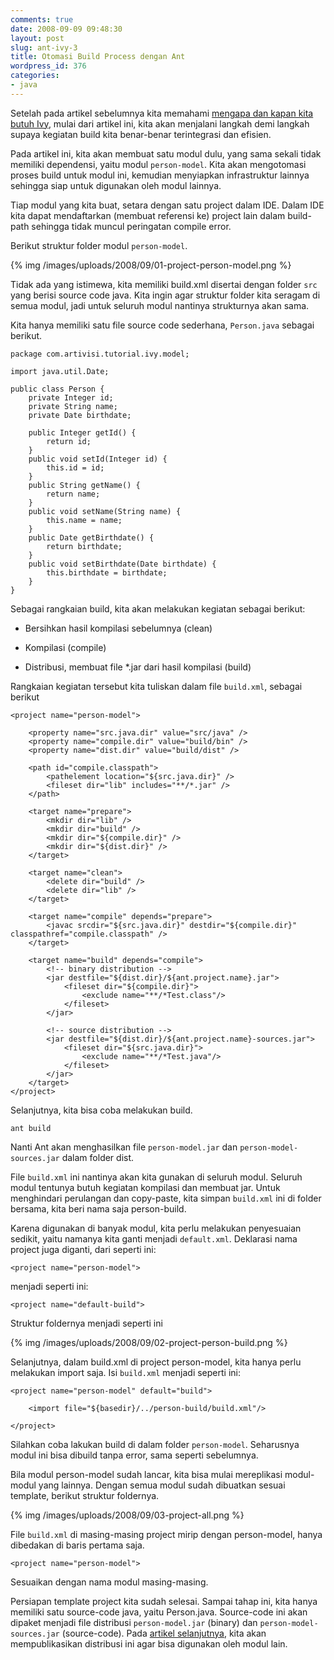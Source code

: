 ```yaml
---
comments: true
date: 2008-09-09 09:48:30
layout: post
slug: ant-ivy-3
title: Otomasi Build Process dengan Ant
wordpress_id: 376
categories:
- java
---
```


Setelah pada artikel sebelumnya kita memahami [mengapa dan kapan kita butuh Ivy](http://endy.artivisi.com/blog/java/ant-ivy-2), mulai dari artikel ini, kita akan menjalani langkah demi langkah supaya kegiatan build kita benar-benar terintegrasi dan efisien. 

Pada artikel ini, kita akan membuat satu modul dulu, yang sama sekali tidak memiliki dependensi, yaitu modul `person-model`.
Kita akan mengotomasi proses build untuk modul ini, kemudian menyiapkan infrastruktur lainnya sehingga siap untuk digunakan oleh modul lainnya. 

Tiap modul yang kita buat, setara dengan satu project dalam IDE. Dalam IDE kita dapat mendaftarkan (membuat referensi ke) project lain dalam build-path sehingga tidak muncul peringatan compile error.



Berikut struktur folder modul `person-model`. 

{% img /images/uploads/2008/09/01-project-person-model.png  %}

Tidak ada yang istimewa, kita memiliki build.xml disertai dengan folder `src` yang berisi source code java. Kita ingin agar struktur folder kita seragam di semua modul, jadi untuk seluruh modul nantinya strukturnya akan sama.

Kita hanya memiliki satu file source code sederhana, `Person.java` sebagai berikut. 


    
    
    package com.artivisi.tutorial.ivy.model;
    
    import java.util.Date;
    
    public class Person {
    	private Integer id;
    	private String name;
    	private Date birthdate;
    	
    	public Integer getId() {
    		return id;
    	}
    	public void setId(Integer id) {
    		this.id = id;
    	}
    	public String getName() {
    		return name;
    	}
    	public void setName(String name) {
    		this.name = name;
    	}
    	public Date getBirthdate() {
    		return birthdate;
    	}
    	public void setBirthdate(Date birthdate) {
    		this.birthdate = birthdate;
    	}	
    }
    



Sebagai rangkaian build, kita akan melakukan kegiatan sebagai berikut: 



	
  * Bersihkan hasil kompilasi sebelumnya (clean)

	
  * Kompilasi (compile)

	
  * Distribusi, membuat file *.jar dari hasil kompilasi (build)



Rangkaian kegiatan tersebut kita tuliskan dalam file `build.xml`, sebagai berikut


    
    
    <project name="person-model">
    	
    	<property name="src.java.dir" value="src/java" />
    	<property name="compile.dir" value="build/bin" />
    	<property name="dist.dir" value="build/dist" />
    
    	<path id="compile.classpath">
    		<pathelement location="${src.java.dir}" />
    		<fileset dir="lib" includes="**/*.jar" />
    	</path>
    
    	<target name="prepare">
    		<mkdir dir="lib" />
    		<mkdir dir="build" />
    		<mkdir dir="${compile.dir}" />
    		<mkdir dir="${dist.dir}" />
    	</target>
    
    	<target name="clean">
    		<delete dir="build" />
    		<delete dir="lib" />
    	</target>
    
    	<target name="compile" depends="prepare">
    		<javac srcdir="${src.java.dir}" destdir="${compile.dir}" classpathref="compile.classpath" />
    	</target>
    
    	<target name="build" depends="compile">
    		<!-- binary distribution -->
    		<jar destfile="${dist.dir}/${ant.project.name}.jar">
    			<fileset dir="${compile.dir}">
    				<exclude name="**/*Test.class"/>
    			</fileset>
    		</jar>
    		
    		<!-- source distribution -->
    		<jar destfile="${dist.dir}/${ant.project.name}-sources.jar">
    			<fileset dir="${src.java.dir}">
    				<exclude name="**/*Test.java"/>
    			</fileset>
    		</jar>
    	</target>
    </project>
    



Selanjutnya, kita bisa coba melakukan build. 

    
    
    ant build
    


Nanti Ant akan menghasilkan file `person-model.jar` dan `person-model-sources.jar` dalam folder dist.

File `build.xml` ini nantinya akan kita gunakan di seluruh modul. Seluruh modul tentunya butuh kegiatan kompilasi dan membuat jar. Untuk menghindari perulangan dan copy-paste, kita simpan `build.xml` ini di folder bersama, kita beri nama saja person-build. 

Karena digunakan di banyak modul, kita perlu melakukan penyesuaian sedikit, yaitu namanya kita ganti menjadi `default.xml`. Deklarasi nama project juga diganti, dari seperti ini: 


    
    
    <project name="person-model">
    



menjadi seperti ini: 


    
    
    <project name="default-build">
    




Struktur foldernya menjadi seperti ini

{% img /images/uploads/2008/09/02-project-person-build.png  %}

Selanjutnya, dalam build.xml di project person-model, kita hanya perlu melakukan import saja. Isi `build.xml` menjadi seperti ini: 


    
    
    <project name="person-model" default="build">
    	
    	<import file="${basedir}/../person-build/build.xml"/>
    
    </project>
    



Silahkan coba lakukan build di dalam folder `person-model`. Seharusnya modul ini bisa dibuild tanpa error, sama seperti sebelumnya. 

Bila modul person-model sudah lancar, kita bisa mulai mereplikasi modul-modul yang lainnya. Dengan semua modul sudah dibuatkan sesuai template, berikut struktur foldernya. 


{% img /images/uploads/2008/09/03-project-all.png  %}


File `build.xml` di masing-masing project mirip dengan person-model, hanya dibedakan di baris pertama saja. 


    
    
    <project name="person-model">
    



Sesuaikan dengan nama modul masing-masing. 

Persiapan template project kita sudah selesai. Sampai tahap ini, kita hanya memiliki satu source-code java, yaitu Person.java. Source-code ini akan dipaket menjadi file distribusi `person-model.jar` (binary) dan `person-model-sources.jar` (source-code). Pada [artikel selanjutnya](http://endy.artivisi.com/blog/java/ant-ivy-4/), kita akan mempublikasikan distribusi ini agar bisa digunakan oleh modul lain.
